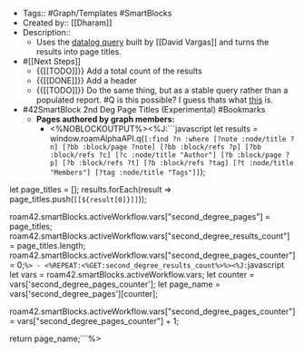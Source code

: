 - Tags:: #Graph/Templates #SmartBlocks
- Created by:: [[Dharam]]
- Description::
    - Uses the [datalog query](((SIZjCeOS3))) built by [[David Vargas]] and turns the results into page titles.
- #[[Next Steps]]
    - {{[[TODO]]}} Add a total count of the results
    - {{[[DONE]]}} Add a header
    - {{[[TODO]]}} Do the same thing, but as a stable query rather than a populated report. #Q is this possible? I guess thats what [this](((SIZjCeOS3))) is.
- #42SmartBlock 2nd Deg Page Titles (Experimental) #Bookmarks
    - **Pages authored by graph members:**
        - <%NOBLOCKOUTPUT%><%J:```javascript
let results = window.roamAlphaAPI.q(`[:find ?n :where [?note :node/title ?n]
[?bb :block/page ?note] [?bb :block/refs ?p]
[?bb :block/refs ?c] [?c :node/title "Author"]
[?b :block/page ?p] [?b :block/refs ?t] [?b :block/refs ?tag]
[?t :node/title "Members"] [?tag :node/title "Tags"]]`);

let page_titles = [];
results.forEach(result => page_titles.push(`[[${result[0]}]]`));

roam42.smartBlocks.activeWorkflow.vars["second_degree_pages"] =  page_titles;
roam42.smartBlocks.activeWorkflow.vars["second_degree_results_count"] =  page_titles.length;
roam42.smartBlocks.activeWorkflow.vars["second_degree_pages_counter"] = 0;```%>
        - <%REPEAT:<%GET:second_degree_results_count%>%><%J:```javascript
let vars = roam42.smartBlocks.activeWorkflow.vars;
let counter = vars['second_degree_pages_counter'];
let page_name = vars['second_degree_pages'][counter];

roam42.smartBlocks.activeWorkflow.vars["second_degree_pages_counter"] = vars["second_degree_pages_counter"] + 1;

return page_name;```%>
